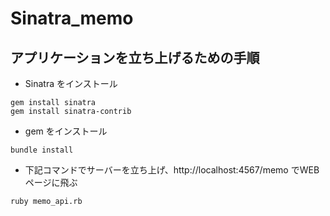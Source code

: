 # Sinatra_memo

## アプリケーションを立ち上げるための手順

- Sinatra をインストール
```
gem install sinatra
gem install sinatra-contrib
```

- gem をインストール
```
bundle install
```

- 下記コマンドでサーバーを立ち上げ、http://localhost:4567/memo でWEBページに飛ぶ

```
ruby memo_api.rb   
```
